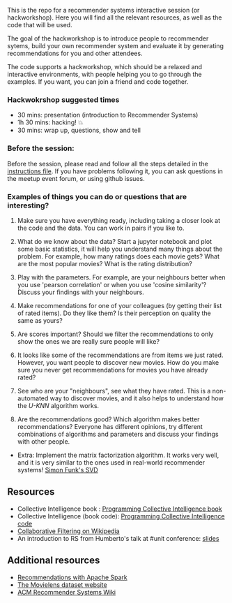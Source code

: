 This is the repo for a recommender systems interactive session (or hackworkshop). Here you will find all the relevant resources, as well as the code that will be used.

The goal of the hackworkshop is to introduce people to recommender sytems, build your own recommender system and evaluate it
by generating recommendations for you and other attendees. 

The code supports a hackworkshop, which should be a relaxed and interactive environments, with people helping you to go through the examples. If you want, you can join a friend and code together.

### Hackwokrshop suggested times 
* 30 mins: presentation (introduction to Recommender Systems)  
* 1h 30 mins: hacking! :collision: 
* 30 mins:  wrap up, questions, show and tell 


### Before the session: 
Before the session, please read and follow all the steps detailed in the [instructions file](docs/instructions.md). If you have problems following it, you can ask questions in the meetup event forum, or using github issues. 


### Examples of things you can do or questions that are interesting? 

1. Make sure you have everything ready, including taking a closer look at the code and the data. You can work in pairs if you like to.

2. What do we know about the data? Start a jupyter notebook and plot some basic statistics, it will help you understand  many things about the problem. For example, how many ratings does each movie gets? What are the most popular movies? What is the rating distribution?

3. Play with the parameters. For example, are your neighbours better when you use 'pearson correlation' or when you use 'cosine similarity'? Discuss your findings with your neighbours.

3. Make recommendations for one of your colleagues (by getting their list of rated items). Do they like them? Is their perception on quality the same as yours? 

4. Are scores important? Should we filter the recommendations to only show the ones we are really sure people will like? 

5. It looks like some of the recommendations are from items we just rated. However, you want people to discover new movies. How do you make sure you never get recommendations for movies you have already rated?

6. See who are your "neighbours", see what they have rated. This is a non-automated way to discover movies, and it also helps to understand how the *U-KNN* algorithm works. 

7. Are the recommendations good? Which algorithm makes better recommendations?  Everyone has different opinions, try different combinations of algorithms and parameters and discuss your findings with other people.  

* Extra: Implement the matrix factorization algorithm. It works very well, and it is very similar to the ones used in real-world recommender systems! [Simon Funk's SVD](http://sifter.org/~simon/journal/20061211.html)

## Resources
* Collective Intelligence book : [Programming Collective Intelligence book](http://www.amazon.com/gp/product/0596529325/ref=as_li_qf_sp_asin_il?ie=UTF8&camp=1789&creative=9325&creativeASIN=0596529325&linkCode=as2&tag=tasktoy-20) 
* Collective Intelligence (book code): [Programming Collective Intelligence code](https://github.com/cataska/programming-collective-intelligence-code)
* [Collaborative Filtering on Wikipedia](https://en.wikipedia.org/wiki/Collaborative_filtering)
* An introduction to RS from Humberto's talk at #unit conference: [slides](https://github.com/hcorona/recsys-101-workshop/blob/master/docs/unit2016-HumbertoCorona-RecommenderSystems.pdf)

## Additional resources 
* [Recommendations with Apache Spark](https://www.codementor.io/spark/tutorial/building-a-recommender-with-apache-spark-python-example-app-part1)
* [The Movielens dataset website](http://grouplens.org/datasets/movielens/)
* [ACM Recommender Systems Wiki](http://www.recsyswiki.com/wiki/)

